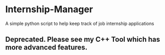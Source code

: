 # Internship-Manager
A simple python script to help keep track of job internship applications 

## Deprecated. Please see my C++ Tool which has more advanced features. 
